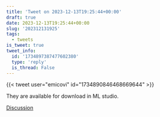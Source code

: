 ```yaml
---
title: 'Tweet on 2023-12-13T19:25:44+00:00'
draft: true
date: 2023-12-13T19:25:44+00:00
slug: '202312131925'
tags:
  - tweets
is_tweet: true
tweet_info:
  id: '1734897387477602380'
  type: 'reply'
  is_thread: False
---
```




{{< tweet user="emicovi" id="1734890846468669644" >}}

They are available for download in ML studio.

[Discussion](https://x.com/sytelus/status/1734897387477602380)
